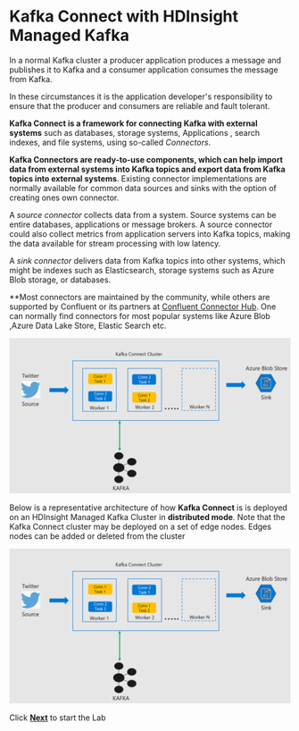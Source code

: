 # Kafka Connect with HDInsight Managed Kafka 

In a normal Kafka cluster a producer application produces a message and publishes it to Kafka and a consumer application consumes the message from Kafka. 

In these circumstances it is the application developer's responsibility to ensure that the producer and consumers are reliable and fault tolerant. 

**Kafka Connect is a framework for connecting Kafka with external systems**  such as databases, storage systems, Applications , search indexes, and file systems, using so-called  _Connectors_.

**Kafka Connectors are ready-to-use components, which can help import data from external systems into Kafka topics and export data from Kafka topics into external systems**. Existing connector implementations are normally available for common data sources and sinks with the option of creating ones own connector.

A  _source connector_ collects data from a system. Source systems can be entire databases, applications or message brokers. A source connector could also collect metrics from application servers into Kafka topics, making the data available for stream processing with low latency.

A  _sink connector_  delivers data from Kafka topics into other systems, which might be indexes such as Elasticsearch, storage systems such as Azure Blob storage, or databases.

**Most connectors are maintained by the community, while others are supported by Confluent or its partners at [Confluent Connector Hub](https://www.confluent.io/hub/). One can normally find connectors for most popular systems like Azure Blob ,Azure Data Lake Store, Elastic Search etc. 


![HDInsight Kafka Schema Registry](https://github.com/arnabganguly/Kafkaconnect/blob/master/images/pic1.png)




Below is a representative architecture of how **Kafka Connect** is  is deployed on an HDInsight Managed Kafka Cluster in **distributed mode**. Note that the Kafka Connect cluster may be deployed on a set of edge nodes. Edges nodes can be added or deleted from the cluster 

![HDInsight Kafka Schema Registry](https://github.com/arnabganguly/Kafkaconnect/blob/master/images/Pic1.png)

Click [**Next**](https://github.com/arnabganguly/Kafkaconnect/blob/master/HDInsightManagedKafka.md) to start the Lab 


<!--stackedit_data:
eyJoaXN0b3J5IjpbLTEzMTg3NjE5MDQsNzI1MzI2OTI0LDE0Nj
A5NzQ4MDQsODAxNTgyMjIyLDE5MDUwMzA3NywxMjYyOTA3NTYz
LC0xODU1NTgxNDYzLDE2MzU3MTM3NTUsLTk3MDYwOTE5NSwyMD
IzMjk4MDczLC00NDA1ODM5NjcsLTEyNjY3NzA1MjUsMTQ5MTUz
NjYxLDY1NTgzMTk0OSw4NTIzMDE0NTUsMjcwNTM5NjY5XX0=
-->